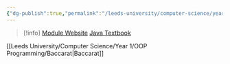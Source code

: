 ```yaml
---
{"dg-publish":true,"permalink":"/leeds-university/computer-science/year-1/oop-programming/oop-programming/","tags":["Mandatory-Module"]}
---
```


>[!info] 
>[Module Website](https://comp1721.info/)
>[Java Textbook](https://math.hws.edu/javanotes/)

[[Leeds University/Computer Science/Year 1/OOP Programming/Baccarat\|Baccarat]]
